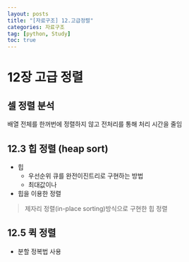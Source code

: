 ```yaml
---
layout: posts
title: "[자료구조] 12.고급정렬"
categories: 자료구조
tag: [python, Study]
toc: true
---
```


# 12장 고급 정렬

## 셀 정렬 분석

배열 전체를 한꺼번에 정렬하지 않고 전처리를 통해 처리 시간을 줄임



## 12.3 힙 정렬 (heap sort)

* 힙
  * 우선순위 큐를 완전이진트리로 구현하는 방법
  * 최대값이나
* 힙을 이용한 정렬



> 제자리 정렬(in-place sorting)방식으로 구현한 힙 정렬



## 12.5 퀵 정렬

* 분할 정복법 사용
